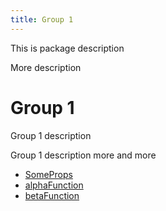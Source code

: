 ```yaml
---
title: Group 1
---
```


This is package description

More description

# Group 1

Group 1 description

Group 1 description more and more

- [SomeProps](interface.SomeProps.md)
- [alphaFunction](function.alphaFunction.md) <Badge type="alpha" text="Alpha" />
- [betaFunction](function.betaFunction.md) <Badge type="fusionEmbed" text="Fusion Embed" /> <Badge type="beta" text="Beta" />
